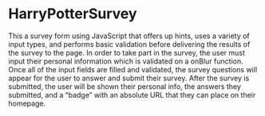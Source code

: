 # HarryPotterSurvey

This a survey form using JavaScript that offers up hints, uses a variety of input types, and performs basic
validation before delivering the results of the survey to the page. In order to take part in the survey, the user must input their personal information which is validated on a onBlur function. Once all of the input fields are filled and validated, the survey questions will appear for the user to answer and submit their survey. After the survey is submitted, the user will be shown their personal info,
the answers they submitted, and a “badge” with an absolute URL that they can place on their homepage.
